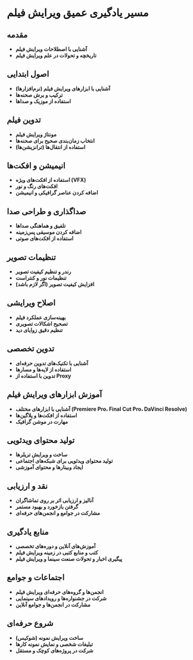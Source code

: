 # مسیر یادگیری عمیق ویرایش فیلم

## مقدمه
- **آشنایی با اصطلاحات ویرایش فیلم**
- **تاریخچه و تحولات در علم ویرایش فیلم**

## اصول ابتدایی
- **آشنایی با ابزارهای ویرایش فیلم (نرم‌افزارها)**
- **ترکیب و برش صحنه‌ها**
- **استفاده از موزیک و صداها**

## تدوین فیلم
- **مونتاژ ویرایش فیلم**
- **انتخاب زمان‌بندی صحیح برای صحنه‌ها**
- **استفاده از انتقال‌ها (ترانزیشن‌ها)**

## انیمیشن و افکت‌ها
- **استفاده از افکت‌های ویژه (VFX)**
- **افکت‌های رنگ و نور**
- **اضافه کردن عناصر گرافیکی و انیمیشن**

## صداگذاری و طراحی صدا
- **تلفیق و هماهنگی صداها**
- **اضافه کردن موسیقی پس‌زمینه**
- **استفاده از افکت‌های صوتی**

## تنظیمات تصویر
- **رندر و تنظیم کیفیت تصویر**
- **تنظیمات نور و کنتراست**
- **افزایش کیفیت تصویر (اگر لازم باشد)**

## اصلاح ویرایشی
- **بهینه‌سازی عملکرد فیلم**
- **تصحیح اشکالات تصویری**
- **تنظیم دقیق زوایای دید**

## تدوین تخصصی
- **آشنایی با تکنیک‌های تدوین حرفه‌ای**
- **استفاده از لایه‌ها و مسارها**
- **تدوین با استفاده از Proxy**

## آموزش ابزارهای ویرایش فیلم
- **آشنایی با ابزارهای مختلف (Premiere Pro، Final Cut Pro، DaVinci Resolve)**
- **استفاده از افکت‌ها و پلاگین‌ها**
- **مهارت در موشن گرافیک**

## تولید محتوای ویدئویی
- **ساخت و ویرایش تریلرها**
- **تولید محتوای ویدئویی برای شبکه‌های اجتماعی**
- **ایجاد وبینارها و محتوای آموزشی**

## نقد و ارزیابی
- **آنالیز و ارزیابی اثر بر روی تماشاگران**
- **گرفتن بازخورد و بهبود مستمر**
- **مشارکت در جوامع و انجمن‌های حرفه‌ای**

## منابع یادگیری
- **آموزش‌های آنلاین و دوره‌های تخصصی**
- **کتب و منابع کتبی در زمینه ویرایش فیلم**
- **پیگیری اخبار و تحولات صنعت سینما و ویرایش فیلم**

## اجتماعات و جوامع
- **انجمن‌ها و گروه‌های حرفه‌ای ویرایش فیلم**
- **شرکت در جشنواره‌ها و رویدادهای سینمایی**
- **مشارکت در انجمن‌ها و جوامع آنلاین**

## شروع حرفه‌ای
- **ساخت ویرایش نمونه (شوکیس)**
- **تبلیغات شخصی و نمایش نمونه کارها**
- **شرکت در پروژه‌های کوچک و مستقل**
